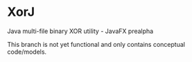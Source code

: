 # XorJ
Java multi-file binary XOR utility - JavaFX prealpha

This branch is not yet functional and only contains conceptual code/models.
